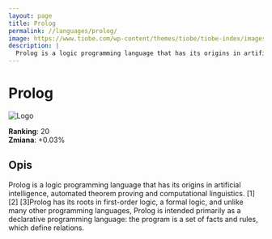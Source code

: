 ```yaml
---
layout: page
title: Prolog
permalink: //languages/prolog/
image: https://www.tiobe.com/wp-content/themes/tiobe/tiobe-index/images/Prolog.png
description: |
  Prolog is a logic programming language that has its origins in artificial intelligence, automated theorem proving and computational linguistics. [1] [2] [3]Prolog has its roots in first-order logic, a formal logic, and unlike many other programming languages, Prolog is intended primarily as a declarative programming language: the program is a set of facts and rules, which define relations.
---
```


# Prolog

![Logo](https://www.tiobe.com/wp-content/themes/tiobe/tiobe-index/images/Prolog.png)

**Ranking**: 20  
**Zmiana**: +0.03%    

## Opis

Prolog is a logic programming language that has its origins in artificial intelligence, automated theorem proving and computational linguistics. [1] [2] [3]Prolog has its roots in first-order logic, a formal logic, and unlike many other programming languages, Prolog is intended primarily as a declarative programming language: the program is a set of facts and rules, which define relations.
